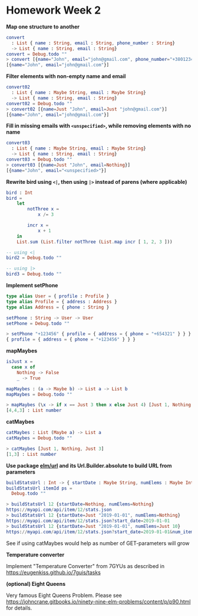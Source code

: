 # Homework Week 2

**Map one structure to another**

```elm
convert 
  : List { name : String, email : String, phone_number : String}
  -> List { name : String, email : String}
convert = Debug.todo ""
> convert [{name="John", email="john@gmail.com", phone_number="+3801234567"}]
[{name="John", email="john@gmail.com"}]
```

**Filter elements with non-empty name and email**

```elm
convert02 
  : List { name : Maybe String, email : Maybe String} 
  -> List { name : String, email : String} 
convert02 = Debug.todo ""
> convert02 [{name=Just "John", email=Just "john@gmail.com"}]
[{name="John", email="john@gmail.com"}]
```

**Fill in missing emails with `<unspecified>`, while removing elements
with no name**

```elm
convert03 
  : List { name : Maybe String, email : Maybe String} 
  -> List { name : String, email : String} 
convert03 = Debug.todo ""
> convert03 [{name=Just "John", email=Nothing}]
[{name="John", email="<unspecified>"}]
```

**Rewrite bird using `<|`, then using `|>` instead of parens (where applicable)**

```elm
bird : Int
bird =
    let
        notThree x =
            x /= 3

        incr x =
            x + 1
    in
    List.sum (List.filter notThree (List.map incr [ 1, 2, 3 ]))

-- using <|
bird2 = Debug.todo ""

-- using |>
bird3 = Debug.todo ""
```

**Implement setPhone**

```elm
type alias User = { profile : Profile }
type alias Profile = { address : Address }
type alias Address = { phone : String }

setPhone : String -> User -> User
setPhone = Debug.todo ""

> setPhone "+123456" { profile = { address = { phone = "+654321" } } }
{ profile = { address = { phone = "+123456" } } }
```

**mapMaybes**

```elm
isJust x =
  case x of
    Nothing -> False
    _ -> True

mapMaybes : (a -> Maybe b) -> List a -> List b
mapMaybes = Debug.todo ""

> mapMaybes (\x -> if x == Just 3 then x else Just 4) [Just 1, Nothing, Just 3]
[4,4,3] : List number
```

**catMaybes**

```elm
catMaybes : List (Maybe a) -> List a
catMaybes = Debug.todo ""

> catMaybes [Just 1, Nothing, Just 3]
[1,3] : List number
```

**Use package [elm/url](https://package.elm-lang.org/packages/elm/url/latest) and its Url.Builder.absolute to build URL from parameters**

```elm
buildStatsUrl : Int -> { startDate : Maybe String, numElems : Maybe Int } -> String
buildStatsUrl itemId ps =
  Debug.todo ""

> buildStatsUrl 12 {startDate=Nothing, numElems=Nothing}
https://myapi.com/api/item/12/stats.json
> buildStatsUrl 12 {startDate=Just "2019-01-01", numElems=Nothing}
https://myapi.com/api/item/12/stats.json?start_date=2019-01-01
> buildStatsUrl 12 {startDate=Just "2019-01-01", numElems=Just 10}
https://myapi.com/api/item/12/stats.json?start_date=2019-01-01&num_items=10
```

See if using catMaybes would help as number of GET-parameters will grow

**Temperature converter**

Implement "Temperature Converter" from 7GYUs as described in https://eugenkiss.github.io/7guis/tasks

**(optional) Eight Queens**

Very famous Eight Queens Problem. Please see
https://johncrane.gitbooks.io/ninety-nine-elm-problems/content/p/p90.html
for details.
